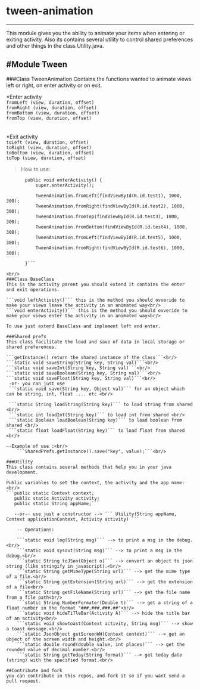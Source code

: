 # tween-animation
-----------------
This module gives you the ability to animate your items when entering or exiting activity.
Also its contains several utility to control shared preferences and other things in the class Utility.java.

#Module Tween
-------------
###Class TweenAnimation
Contains the functions wanted to animate views left or right, on enter activity or on exit.

*Enter activity<br/>
```fromLeft (view, duration, offset)```<br/>
```fromRight (view, duration, offset)```<br/>
```fromBottom (view, duration, offset)```<br/>
```fromTop (view, duration, offset)```<br/>
<br/>
<br/>
*Exit activity<br/>
```toLeft (view, duration, offset)```<br/>
```toRight (view, duration, offset)```<br/>
```toBottom (view, duration, offset)```<br/>
```toTop (view, duration, offset)```<br/>

> How to use:<br/>
```@Override
       public void enterActivity() {
           super.enterActivity();

           TweenAnimation.fromLeft(findViewById(R.id.test1), 1000, 300);
           TweenAnimation.fromRight(findViewById(R.id.test2), 1000, 300);
           TweenAnimation.fromTop(findViewById(R.id.test3), 1000, 300);
           TweenAnimation.fromBottom(findViewById(R.id.test4), 1000, 300);
           TweenAnimation.fromLeft(findViewById(R.id.test5), 1000, 300);
           TweenAnimation.fromRight(findViewById(R.id.test6), 1000, 300);

       }```

<br/>
###Class BaseClass
This is the activity parent you should extend it contains the enter and exit operations.

```void leftActivity()``` this is the method you should ovveride to make your views leave the activity in an animated way<br/>
```void enterActivity()``` this is the method you should ovveride to make your views enter the activity in an animated way<br/>

To use just extend BaseClass and implement left and enter.

###Shared prefs
This class facilitate the load and save of data in local storage or shared preferences.

```getInstance() return the shared instance of the class```<br/>
```static void saveString(String key, String val)```<br/>
```static void saveInt(String key, String val)```<br/>
```static void saveBoolean(String key, String val)```<br/>
```static void saveFloat(String key, String val)```<br/>
 -or- you can just use
 ```static void save(String key, Object val)``` for an object which can be string, int, float .... etc <br/>

 ```static String loadString(String key)``` to load string from shared <br/>
 ```static int loadInt(String key)``` to load int from shared <br/>
 ```static Boolean loadBoolean(String key)``` to load boolean from shared <br/>
 ```static float loadFloat(String key)``` to load float from shared <br/>

--Example of use :<br/>
    ```SharedPrefs.getInstance().save("key", value);```<br/>

###Utility
This class contains several methods that help you in your java development.

Public variables to set the context, the activity and the app name:<br/>
```public static Context context;
   public static Activity activity;
   public static String appName;```

   --or-- use just a constructor --> ``` Utility(String appName, Context applicationContext, Activity activity) ```

    -- Operations:

    ```static void log(String msg)``` --> to print a msg in the debug.<br/>
    ```static void sysout(String msg)``` --> to print a msg in the debug.<br/>
    ```static String toJSon(Object o)``` --> convert an object to json string (like stringify in javascript).<br/>
    ```static String getMimeType(String url)``` --> get the mime type of a file.<br/>
    ```static String getExtension(String url)``` --> get the extension of a file<br/>
    ```static String getFileName(String url)``` --> get the file name from a file path<br/>
    ```static String NumberFormater(Double t)``` --> get a string of a float number in the format "###,###,###.##"<br/>
    ```static void hideTiTleBar(Activity A)``` --> hide the title bar of an activity<br/>
    ```static void showtoast(Context activity, String msg)``` --> show a toast message.<br/>
    ```static JsonObject getScreenWH(Context context)``` --> get an object of the screen width and height.<br/>
    ```static double round(double value, int places)``` --> get the rounded value of decimal number.<br/>
    ```static String getToday(String format)``` --> get today date (string) with the specified format.<br/>

##Contribute and fork
you can contribute in this repos, and fork it so if you want send a pull request.


